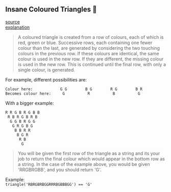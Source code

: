 ## Insane Coloured Triangles :arrow_down_small:

[source](https://www.codewars.com/kata/5a331ea7ee1aae8f24000175/python)  
[explanation](https://www.youtube.com/watch?v=9JN5f7_3YmQ)

> A coloured triangle is created from a row of colours, each of which is red, green or blue. Successive rows, each containing one fewer colour than the last, are generated by considering the two touching colours in the previous row. If these colours are identical, the same colour is used in the new row. If they are different, the missing colour is used in the new row. This is continued until the final row, with only a single colour, is generated.

For example, different possibilities are:

```
Colour here:            G G        B G        R G        B R
Becomes colour here:     G          R          B          G
```

With a bigger example:

```
R R G B R G B B
 R B R G B R B
  G G B R G G
   G R G B G
    B B R R
     B G R
      R B
       G
```

> You will be given the first row of the triangle as a string and its your job to return the final colour which would appear in the bottom row as a string. In the case of the example above, you would be given 'RRGBRGBB', and you should return 'G'.

Example:  
`triangle('RBRGBRBGGRRRBGBBBGG') == 'G'`
